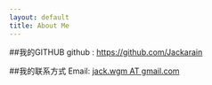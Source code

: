 ```yaml
---
layout: default
title: About Me
---
```


##我的GITHUB
github : <https://github.com/Jackarain>

##我的联系方式
Email: [jack.wgm AT gmail.com](mailto:jack.wgm@gmail.com)  

<!-- <a href="http://weibo.com/u/1292997095?s=6uyXnP" target="_blank"><img border="0" src="http://service.t.sina.com.cn/widget/qmd/1292997095/b5a9690c/4.png"/></a> -->

